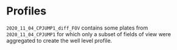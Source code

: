 # Profiles

`2020_11_04_CPJUMP1_diff_FOV` contains some plates from `2020_11_04_CPJUMP1` for which only a subset of fields of view were aggregated to create the well level profile.
